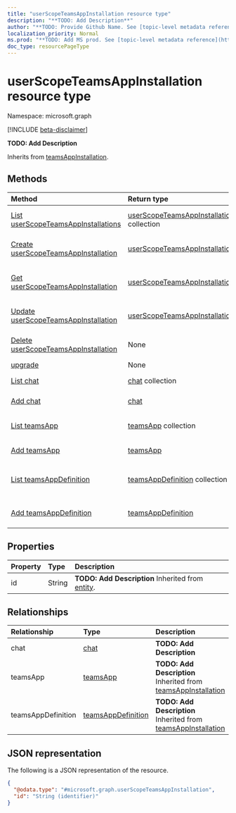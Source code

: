 ```yaml
---
title: "userScopeTeamsAppInstallation resource type"
description: "**TODO: Add Description**"
author: "**TODO: Provide Github Name. See [topic-level metadata reference](https://msgo.azurewebsites.net/add/document/guidelines/metadata.html#topic-level-metadata)**"
localization_priority: Normal
ms.prod: "**TODO: Add MS prod. See [topic-level metadata reference](https://msgo.azurewebsites.net/add/document/guidelines/metadata.html#topic-level-metadata)**"
doc_type: resourcePageType
---
```


# userScopeTeamsAppInstallation resource type

Namespace: microsoft.graph

[!INCLUDE [beta-disclaimer](../../includes/beta-disclaimer.md)]

**TODO: Add Description**


Inherits from [teamsAppInstallation](../resources/teamsappinstallation.md).

## Methods
|Method|Return type|Description|
|:---|:---|:---|
|[List userScopeTeamsAppInstallations](../api/userscopeteamsappinstallation-list.md)|[userScopeTeamsAppInstallation](../resources/userscopeteamsappinstallation.md) collection|Get a list of the [userScopeTeamsAppInstallation](../resources/userscopeteamsappinstallation.md) objects and their properties.|
|[Create userScopeTeamsAppInstallation](../api/userscopeteamsappinstallation-create.md)|[userScopeTeamsAppInstallation](../resources/userscopeteamsappinstallation.md)|Create a new [userScopeTeamsAppInstallation](../resources/userscopeteamsappinstallation.md) object.|
|[Get userScopeTeamsAppInstallation](../api/userscopeteamsappinstallation-get.md)|[userScopeTeamsAppInstallation](../resources/userscopeteamsappinstallation.md)|Read the properties and relationships of a [userScopeTeamsAppInstallation](../resources/userscopeteamsappinstallation.md) object.|
|[Update userScopeTeamsAppInstallation](../api/userscopeteamsappinstallation-update.md)|[userScopeTeamsAppInstallation](../resources/userscopeteamsappinstallation.md)|Update the properties of a [userScopeTeamsAppInstallation](../resources/userscopeteamsappinstallation.md) object.|
|[Delete userScopeTeamsAppInstallation](../api/userscopeteamsappinstallation-delete.md)|None|Deletes a [userScopeTeamsAppInstallation](../resources/userscopeteamsappinstallation.md) object.|
|[upgrade](../api/userscopeteamsappinstallation-upgrade.md)|None|**TODO: Add Description**|
|[List chat](../api/userscopeteamsappinstallation-list-chat.md)|[chat](../resources/chat.md) collection|Get the chat resources from the chat navigation property.|
|[Add chat](../api/userscopeteamsappinstallation-post-chat.md)|[chat](../resources/chat.md)|Add chat by posting to the chat collection.|
|[List teamsApp](../api/userscopeteamsappinstallation-list-teamsapp.md)|[teamsApp](../resources/teamsapp.md) collection|Get the teamsApp resources from the teamsApp navigation property.|
|[Add teamsApp](../api/userscopeteamsappinstallation-post-teamsapp.md)|[teamsApp](../resources/teamsapp.md)|Add teamsApp by posting to the teamsApp collection.|
|[List teamsAppDefinition](../api/userscopeteamsappinstallation-list-teamsappdefinition.md)|[teamsAppDefinition](../resources/teamsappdefinition.md) collection|Get the teamsAppDefinition resources from the teamsAppDefinition navigation property.|
|[Add teamsAppDefinition](../api/userscopeteamsappinstallation-post-teamsappdefinition.md)|[teamsAppDefinition](../resources/teamsappdefinition.md)|Add teamsAppDefinition by posting to the teamsAppDefinition collection.|

## Properties
|Property|Type|Description|
|:---|:---|:---|
|id|String|**TODO: Add Description** Inherited from [entity](../resources/entity.md).|

## Relationships
|Relationship|Type|Description|
|:---|:---|:---|
|chat|[chat](../resources/chat.md)|**TODO: Add Description**|
|teamsApp|[teamsApp](../resources/teamsapp.md)|**TODO: Add Description** Inherited from [teamsAppInstallation](../resources/teamsappinstallation.md)|
|teamsAppDefinition|[teamsAppDefinition](../resources/teamsappdefinition.md)|**TODO: Add Description** Inherited from [teamsAppInstallation](../resources/teamsappinstallation.md)|

## JSON representation
The following is a JSON representation of the resource.
<!-- {
  "blockType": "resource",
  "keyProperty": "id",
  "@odata.type": "microsoft.graph.userScopeTeamsAppInstallation",
  "baseType": "microsoft.graph.teamsAppInstallation",
  "openType": false
}
-->
``` json
{
  "@odata.type": "#microsoft.graph.userScopeTeamsAppInstallation",
  "id": "String (identifier)"
}
```

